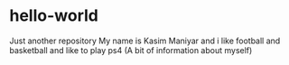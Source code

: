 # hello-world
Just another repository
My name is Kasim Maniyar and i like football and basketball and like to play ps4 (A bit of information about myself)
